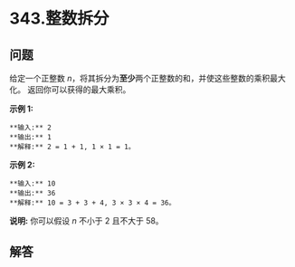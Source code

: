 # 343.整数拆分

## 问题

给定一个正整数 *n*，将其拆分为**至少**两个正整数的和，并使这些整数的乘积最大化。 返回你可以获得的最大乘积。

**示例 1:**

```
**输入:** 2
**输出:** 1
**解释:** 2 = 1 + 1, 1 × 1 = 1。
```

**示例 2:**

```
**输入:** 10
**输出:** 36
**解释:** 10 = 3 + 3 + 4, 3 × 3 × 4 = 36。
```

**说明:** 你可以假设 *n* 不小于 2 且不大于 58。



## 解答

